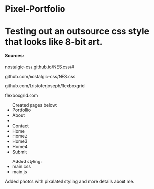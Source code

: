 # Pixel-Portfolio
<!DOCTYPE html>
<html lang="en">
  
<body>
<h1>Testing out an outsource css style that looks like 8-bit art.</h1>

<h4>Sources:</h4>
  <p>nostalgic-css.github.io/NES.css/#</p>
  <p>github.com/nostalgic-css/NES.css</p>
  <p>github.com/kristoferjoseph/flexboxgrid</p>
  <p>flexboxgrid.com</p>


<ul>Created pages below:  
  <li>Portfollio</li>
  <li>About<li>
  <li>Contact</li>
  <li>Home</li>
  <li>Home2</li>
  <li>Home3</li>
  <li>Home4</li>
  <li>Submit</li>  
</ul>

<ul>Added styling:
  <li>main.css</li>
  <li>main.js</li>
</ul>

<p>
Added photos with pixalated styling and more details about me.
</p>

</body>
</html>
